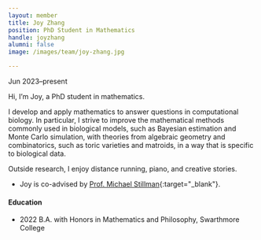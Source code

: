 ```yaml
---
layout: member
title: Joy Zhang
position: PhD Student in Mathematics
handle: joyzhang
alumni: false
image: /images/team/joy-zhang.jpg

---
```

Jun 2023–present

Hi, I’m Joy, a PhD student in mathematics.

I develop and apply mathematics to answer questions in computational biology. In particular, I strive to improve the mathematical methods commonly used in biological models, such as Bayesian estimation and Monte Carlo simulation, with theories from algebraic geometry and combinatorics, such as toric varieties and matroids, in a way that is specific to biological data.

Outside research, I enjoy distance running, piano, and creative stories.

* Joy is co-advised by [Prof. Michael Stillman](https://math.cornell.edu/michael-e-stillman){:target="_blank"}. 

#### Education 
* 2022 B.A. with Honors in Mathematics and Philosophy, Swarthmore College

